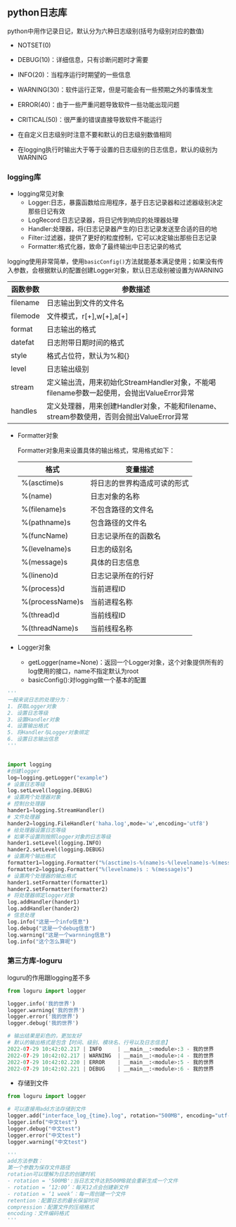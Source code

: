 ## python日志库

python中用作记录日记，默认分为六种日志级别(括号为级别对应的数值)

- NOTSET(0)
- DEBUG(10)：详细信息，只有诊断问题时才需要
- INFO(20)：当程序运行时期望的一些信息
- WARNING(30)：软件运行正常，但是可能会有一些预期之外的事情发生
- ERROR(40)：由于一些严重问题导致软件一些功能出现问题
- CRITICAL(50)：很严重的错误直接导致软件不能运行

- 在自定义日志级别时注意不要和默认的日志级别数值相同
- 在logging执行时输出大于等于设置的日志级别的日志信息，默认的级别为WARNING

### logging库

- logging常见对象
  - Logger:日志，暴露函数给应用程序，基于日志记录器和过滤器级别决定那些日记有效
  - LogRecord:日志记录器，将日记传到响应的处理器处理
  - Handler:处理器，将(日志记录器产生的)日志记录发送至合适的目的地
  - Filter:过滤器，提供了更好的粒度控制，它可以决定输出那些日志记录
  - Formatter:格式化器，致命了最终输出中日志记录的格式

logging使用非常简单，使用`basicConfig()`方法就能基本满足使用；如果没有传入参数，会根据默认的配置创建Logger对象，默认日志级别被设置为WARNING

| 函数参数 | 参数描述                                                     |
| -------- | ------------------------------------------------------------ |
| filename | 日志输出到文件的文件名                                       |
| filemode | 文件模式，r[+],w[+],a[+]                                     |
| format   | 日志输出的格式                                               |
| datefat  | 日志附带日期时间的格式                                       |
| style    | 格式占位符，默认为%和{}                                      |
| level    | 日志输出级别                                                 |
| stream   | 定义输出流，用来初始化StreamHandler对象，不能喝filename参数一起使用，会抛出ValueError异常 |
| handles  | 定义处理器，用来创建Handler对象，不能和filename、stream参数使用，否则会抛出ValueError异常 |

- Formatter对象

  Formatter对象用来设置具体的输出格式，常用格式如下：

  | 格式            | 变量描述                     |
  | --------------- | ---------------------------- |
  | %(asctime)s     | 将日志的世界构造成可读的形式 |
  | %(name)         | 日志对象的名称               |
  | %(filename)s    | 不包含路径的文件名           |
  | %(pathname)s    | 包含路径的文件名             |
  | %(funcName)     | 日志记录所在的函数名         |
  | %(levelname)s   | 日志的级别名                 |
  | %(message)s     | 具体的日志信息               |
  | %(lineno)d      | 日志记录所在的行好           |
  | %(process)d     | 当前进程ID                   |
  | %(processName)s | 当前进程名称                 |
  | %(thread)d      | 当前线程ID                   |
  | %(threadName)s  | 当前线程名称                 |

- Logger对象
  - getLogger(name=None)：返回一个Logger对象，这个对象提供所有的log使用的接口，name不指定默认为root
  - basicConfig():对logging做一个基本的配置

```python
'''
一般来说日志的处理分为：
1. 获取Logger对象
2. 设置日志等级
3. 设置Handler对象
4. 设置输出格式
5. 将Handler与Logger对象绑定
6. 设置日志输出信息
'''


import logging
#创建logger
log=logging.getLogger("example")
# 设置日志等级
log.setLevel(logging.DEBUG)
# 设置两个处理器对象
# 控制台处理器
hander1=logging.StreamHandler()
# 文件处理器
hander2=logging.FileHandler('haha.log',mode='w',encoding='utf8')
# 给处理器设置日志等级
# 如果不设置则按照logger对象的日志等级
hander1.setLevel(logging.INFO)
hander2.setLevel(logging.DEBUG)
# 设置两个输出格式
formatter1=logging.Formatter("%(asctime)s-%(name)s-%(levelname)s-%(message)s")
formatter2=logging.Formatter("%(levelname)s : %(message)s")
# 设置两个处理器的输出格式
hander1.setFormatter(formatter1)
hander2.setFormatter(formatter2)
# 将处理器绑定logger对象
log.addHandler(hander1)
log.addHandler(hander2)
# 信息处理
log.info("这是一个info信息")
log.debug("这是一个debug信息")
log.warning("这是一个warnning信息")
log.info("这个怎么算呢")

```

### 第三方库-loguru

loguru的作用跟logging差不多

```python
from loguru import logger

logger.info('我的世界')
logger.warning('我的世界')
logger.error('我的世界')
logger.debug('我的世界')

# 输出结果是彩色的，更加友好
# 默认的输出格式是包含【时间、级别、模块名、行号以及日志信息】
2022-07-29 10:42:02.217 | INFO     | __main__:<module>:3 - 我的世界
2022-07-29 10:42:02.217 | WARNING  | __main__:<module>:4 - 我的世界
2022-07-29 10:42:02.220 | ERROR    | __main__:<module>:5 - 我的世界
2022-07-29 10:42:02.221 | DEBUG    | __main__:<module>:6 - 我的世界
```

- 存储到文件

```python
from loguru import logger

# 可以直接用add方法存储到文件
logger.add("interface_log_{time}.log", rotation="500MB", encoding="utf-8", enqueue=True, compression="zip", retention="10 days")
logger.info("中文test")
logger.debug("中文test")
logger.error("中文test")
logger.warning("中文test")

'''
add方法参数：
第一个参数为保存文件路径
rotation可以理解为日志的创建时机
- rotation = '500MB':当日志文件达到500MB就会重新生成一个文件
- rotation = ‘12:00’：每天12点会创建新文件
- rotation = ‘1 week‘：每一周创建一个文件
retention：配置日志的最长保留时间
compression：配置文件的压缩格式
encoding：文件编码格式
'''
```


